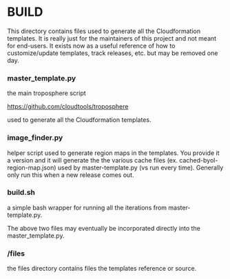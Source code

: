 # BUILD

This directory contains files used to generate all the Cloudformation templates. It is really just for the maintainers of this project and not meant for end-users. It exists now as a useful reference of how to customize/update templates, track releases, etc. but may be removed one day.

### master_template.py 

the main troposphere script

https://github.com/cloudtools/troposphere

used to generate all the Cloudformation templates.


### image_finder.py

helper script used to generate region maps in the templates. You provide it a version and it will generate the the various cache files (ex. cached-byol-region-map.json) used by master-template.py (vs run every time). Generally only run this when a new release comes out. 

### build.sh

a simple bash wrapper for running all the iterations from master-template.py. 

The above two files may eventually be incorporated directly into the master_template.py.


### /files

the files directory contains files the templates reference or source. 